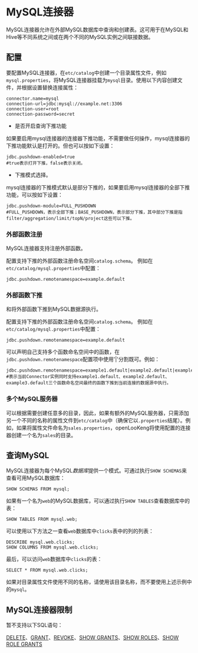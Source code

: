 
# MySQL连接器

MySQL连接器允许在外部MySQL数据库中查询和创建表。这可用于在MySQL和Hive等不同系统之间或在两个不同的MySQL实例之间联接数据。

## 配置

要配置MySQL连接器，在`etc/catalog`中创建一个目录属性文件，例如`mysql.properties`，将MySQL连接器挂载为`mysql`目录。使用以下内容创建文件，并根据设置替换连接属性：

``` properties
connector.name=mysql
connection-url=jdbc:mysql://example.net:3306
connection-user=root
connection-password=secret
```
- 是否开启查询下推功能

如果要启用mysql连接器的连接器下推功能，不需要做任何操作，mysql连接器的下推功能默认是打开的。但也可以按如下设置：

``` properties
jdbc.pushdown-enabled=true
#true表示打开下推，false表示关闭。
```

- 下推模式选择。

mysql连接器的下推模式默认是部分下推的，如果要启用mysql连接器的全部下推功能，可以按如下设置：

``` properties
jdbc.pushdown-module=FULL_PUSHDOWN
#FULL_PUSHDOWN，表示全部下推；BASE_PUSHDOWN，表示部分下推，其中部分下推是指filter/aggregation/limit/topN/project这些可以下推。
```

### 外部函数注册
MySQL连接器支持注册外部函数。

配置支持下推的外部函数注册命名空间`catalog.schema`。
例如在`etc/catalog/mysql.properties`中配置：
```Properties
jdbc.pushdown.remotenamespace=example.default
```

### 外部函数下推
和将外部函数下推到MySQL数据源执行。

配置支持下推的外部函数注册命名空间`catalog.schema`。
例如在`etc/catalog/mysql.properties`中配置：
```Properties
jdbc.pushdown.remotenamespace=example.default
```
可以声明自己支持多个函数命名空间中的函数，在`jdbc.pushdown.remotenamespace`配置项中使用'|'分割既可。例如：
```Properties
jdbc.pushdown.remotenamespace=example1.default|example2.default|example3.default|
#表示当前Connector实例同时支持example1.default、example2.default、example3.default三个函数命名空间最终的函数下推到当前连接的数据源中执行。
```

### 多个MySQL服务器

可以根据需要创建任意多的目录，因此，如果有额外的MySQL服务器，只需添加另一个不同的名称的属性文件到`etc/catalog`中（确保它以`.properties`结尾）。例如，如果将属性文件命名为`sales.properties`，openLooKeng将使用配置的连接器创建一个名为`sales`的目录。

## 查询MySQL

MySQL连接器为每个MySQL*数据库*提供一个模式。可通过执行`SHOW SCHEMAS`来查看可用MySQL数据库：

    SHOW SCHEMAS FROM mysql;

如果有一个名为`web`的MySQL数据库，可以通过执行`SHOW TABLES`查看数据库中的表：

    SHOW TABLES FROM mysql.web;

可以使用以下方法之一查看`web`数据库中`clicks`表中的列的列表：

    DESCRIBE mysql.web.clicks;
    SHOW COLUMNS FROM mysql.web.clicks;

最后，可以访问`web`数据库中`clicks`的表：

    SELECT * FROM mysql.web.clicks;

如果对目录属性文件使用不同的名称，请使用该目录名称，而不要使用上述示例中的`mysql`。

## MySQL连接器限制

暂不支持以下SQL语句：

[DELETE](../sql/delete.md)、[GRANT](../sql/grant.md)、[REVOKE](../sql/revoke.md)、[SHOW GRANTS](../sql/show-grants.md)、[SHOW ROLES](../sql/show-roles.md)、[SHOW ROLE GRANTS](../sql/show-role-grants.md)